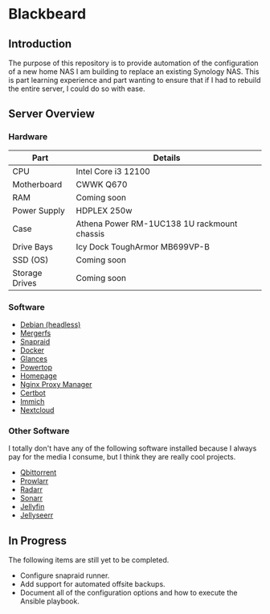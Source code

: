 # Blackbeard
## Introduction
The purpose of this repository is to provide automation of the configuration of a new home NAS I am building to replace an existing Synology NAS. This is part learning experience and part wanting to ensure that if I had to rebuild the entire server, I could do so with ease.

## Server Overview
### Hardware
| Part | Details |
|----------|----------|
| CPU | Intel Core i3 12100 |
| Motherboard | CWWK Q670 |
| RAM | Coming soon |
| Power Supply | HDPLEX 250w |
| Case | Athena Power RM-1UC138 1U rackmount chassis |
| Drive Bays | Icy Dock ToughArmor MB699VP-B |
| SSD (OS) | Coming soon |
| Storage Drives | Coming soon |

### Software
* [Debian (headless)](https://www.debian.org/)
* [Mergerfs](https://github.com/trapexit/mergerfs)
* [Snapraid](https://www.snapraid.it/)
* [Docker](https://www.docker.com/)
* [Glances](https://github.com/nicolargo/glances)
* [Powertop](https://github.com/fenrus75/powertop)
* [Homepage](https://gethomepage.dev/)
* [Nginx Proxy Manager](https://nginxproxymanager.com/)
* [Certbot](https://certbot.eff.org/)
* [Immich](https://immich.app/)
* [Nextcloud](https://nextcloud.com/)

### Other Software
I totally don't have any of the following software installed because I always pay for the media I consume, but I think they are really cool projects.

* [Qbittorrent](https://www.qbittorrent.org/)
* [Prowlarr](https://prowlarr.com/)
* [Radarr](https://radarr.video/)
* [Sonarr](https://sonarr.tv/)
* [Jellyfin](https://jellyfin.org/)
* [Jellyseerr](https://github.com/Fallenbagel/jellyseerr)

## In Progress
The following items are still yet to be completed.

* Configure snapraid runner.
* Add support for automated offsite backups.
* Document all of the configuration options and how to execute the Ansible playbook.